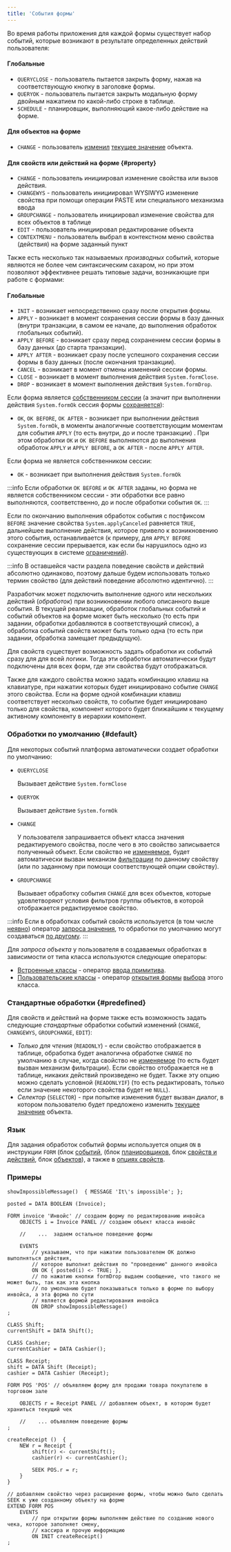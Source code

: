 ```yaml
---
title: 'События формы'
---
```


Во время работы приложения для каждой формы существует набор событий, которые возникают в результате определенных действий пользователя:

#### Глобальные

-   `QUERYCLOSE` - пользователь пытается закрыть форму, нажав на соответствующую кнопку в заголовке формы.
-   `QUERYOK` - пользователь пытается закрыть модальную форму двойным нажатием по какой-либо строке в таблице.
-   `SCHEDULE` - планировщик, выполняющий какое-либо действие на форме.

#### Для объектов на форме

-   `CHANGE` - пользователь [изменил](Interactive_view.md#objects) [текущее значение](Form_structure.md#currentObject) объекта.

#### Для свойств или действий на форме {#property}

-   `CHANGE` - пользователь инициировал изменение свойства или вызов действия.
-   `CHANGEWYS` - пользователь инициировал WYSIWYG изменение свойства при помощи операции PASTE или специального механизма ввода 
-   `GROUPCHANGE` - пользователь инициировал изменение свойства для всех объектов в таблице
-   `EDIT` - пользователь инициировал редактирование объекта
-   `CONTEXTMENU` - пользователь выбрал в контекстном меню свойства (действия) на форме заданный пункт

Также есть несколько так называемых *производных* событий, которые являются не более чем синтаксическим сахаром, но при этом позволяют эффективнее решать типовые задачи, возникающие при работе с формами:

#### Глобальные

-   `INIT` - возникает непосредственно сразу после открытия формы.
-   `APPLY` - возникает в момент сохранения сессии формы в базу данных (внутри транзакции, в самом ее начале, до выполнения обработок глобальных событий).
-   `APPLY BEFORE` - возникает сразу перед сохранением сессии формы в базу данных (до старта транзакции).
-   `APPLY AFTER` - возникает сразу после успешного сохранения сессии формы в базу данных (после окончания транзакции).
-   `CANCEL` - возникает в момент отмены изменений сессии формы.
-   `CLOSE` - возникает в момент выполнения действия `System.formClose`.
-   `DROP` - возникает в момент выполнения действия `System.formDrop`.

Если форма является [собственником сессии](Interactive_view.md#owner) (а значит при выполнении действия `System.formOk` сессия формы [сохраняется](Apply_changes_APPLY.md)):

-   `OK`, `OK BEFORE`, `OK AFTER` - возникает при выполнении действия `System.formOk`, в моменты аналогичные соответствующим моментам для события `APPLY` (то есть внутри, до и после транзакции) . При этом обработки `OK` и `OK BEFORE` выполняются до выполнения обработок `APPLY` и `APPLY BEFORE`, а `OK AFTER` -  после `APPLY AFTER`.

Если форма не является собственником сессии:

-   `OK` - возникает при выполнения действия `System.formOk`


:::info
Если обработки `OK BEFORE` и `OK AFTER` заданы, но форма не является собственником сессии - эти обработки все равно выполняются, соответственно, до и после обработки события `OK`.
:::

Если по окончанию выполнения обработок события с постфиксом `BEFORE` значение свойства `System.applyCanceled` равняется `TRUE`, дальнейшее выполнение действия, которое привело к возникновению этого события, останавливается (к примеру, для `APPLY BEFORE` сохранение сессии прерывается, как если бы нарушилось одно из существующих в системе [ограничений](Constraints.md)).


:::info
В оставшейся части раздела поведение свойств и действий абсолютно одинаково, поэтому дальше будем использовать только термин свойство (для действий поведение абсолютно идентично).
:::

Разработчик может подключить выполнение одного или нескольких действий (*обработок*) при возникновении любого описанного выше события. В текущей реализации, обработок глобальных событий и событий объектов на форме может быть несколько (то есть при задании, обработки добавляются в соответствующий список), а обработка событий свойств может быть только одна (то есть при задании, обработка замещает предыдущую).

Для свойств существует возможность задать обработки их событий сразу для для всей логики. Тогда эти обработки автоматически будут подключены для всех форм, где эти свойства будут отображаться.

<a className="lsdoc-anchor" id="keyboard"/>

Также для каждого свойства можно задать комбинацию клавиш на клавиатуре, при нажатии которых будет инициировано событие `CHANGE` этого свойства. Если на форме одной комбинации клавиш соответствует несколько свойств, то событие будет инициировано только для свойства, компонент которого будет ближайшим к текущему активному компоненту в иерархии компонент.

### Обработки по умолчанию {#default}

Для некоторых событий платформа автоматически создает обработки по умолчанию:

- `QUERYCLOSE`

    Вызывает действие `System.formClose`

- `QUERYOK`

    Вызывает действие `System.formOk`

- `CHANGE`

    У пользователя запрашивается объект класса значения редактируемого свойства, после чего в это свойство записывается полученный объект. Если свойство не [изменяемое](Property_change_CHANGE.md#changeable), будет автоматически вызван механизм [фильтрации](Interactive_view.md#userfilters) по данному свойству (или по заданному при помощи соответствующей опции свойству).

- `GROUPCHANGE`

    Вызывает обработку события `CHANGE` для всех объектов, которые удовлетворяют условия фильтров группы объектов, в которой отображается редактируемое свойство. 


:::info
Если в обработках событий свойств используется (в том числе [неявно](Value_request_REQUEST.md#implicit)) оператор [запроса значения](Value_request_REQUEST.md), то обработки по умолчанию могут создаваться [по другому](Value_request_REQUEST.md#defaultChange).
:::

<a className="lsdoc-anchor" id="queryValue"/>

Для *запроса объекта* у пользователя в создаваемых обработках в зависимости от типа класса используются следующие операторы:

-   [Встроенные классы](Built-in_classes.md) - оператор [ввода примитива](Primitive_input_INPUT.md).
-   [Пользовательские классы](User_classes.md) - оператор [открытия формы](In_an_interactive_view_SHOW_DIALOG.md) [выбора](Interactive_view.md#edtClass) этого класса. 

### Стандартные обработки {#predefined}

Для свойств и действий на форме также есть возможность задать следующие *стандартные* обработки событий изменений (`CHANGE`, `CHANGEWYS`, `GROUPCHANGE`, `EDIT`): 

-   *Только для чтения* (`READONLY`) - если свойство отображается в таблице, обработка будет аналогична обработке `CHANGE` по умолчанию в случае, когда свойство не [изменяемое](Property_change_CHANGE.md#changeable) (то есть будет вызван механизм фильтрации). Если свойство отображается не в таблице, никаких действий произведено не будет. Также эту опцию можно сделать условной (`READONLYIF`) (то есть редактировать, только если значение некоторого свойства будет не `NULL`).
-   *Селектор* (`SELECTOR`) - при попытке изменения будет вызван диалог, в котором пользователю будет предложено изменить [текущее значение](Form_structure.md#currentObject) объекта.

### Язык

Для задания обработок событий формы используется опция `ON` в инструкции `FORM` (блок [событий](Event_block.md), (блок [планировщиков](Scheduler_block.md), блок [свойств и действий](Properties_and_actions_block.md), блок [объектов](Object_blocks.md#objects)), а также в [опциях свойств](Property_options.md). 

### Примеры

```lsf
showImpossibleMessage()  { MESSAGE 'It\'s impossible'; };

posted = DATA BOOLEAN (Invoice);

FORM invoice 'Инвойс' // создаем форму по редактированию инвойса
    OBJECTS i = Invoice PANEL // создаем объект класса инвойс

    //    ...  задаем остальное поведение формы

    EVENTS
        // указываем, что при нажатии пользователем OK должно выполняться действия,
        // которое выполнит действия по "проведению" данного инвойса
        ON OK { posted(i) <- TRUE; }, 
        // по нажатию кнопки formDrop выдаем сообщение, что такого не может быть, так как эта кнопка
        // по умолчанию будет показываться только в форме по выбору инвойса, а эта форма по сути
        // является формой редактирования инвойса
        ON DROP showImpossibleMessage() 
;

CLASS Shift;
currentShift = DATA Shift();

CLASS Cashier;
currentCashier = DATA Cashier();

CLASS Receipt;
shift = DATA Shift (Receipt);
cashier = DATA Cashier (Receipt);

FORM POS 'POS' // объявляем форму для продажи товара покупателю в торговом зале

    OBJECTS r = Receipt PANEL // добавляем объект, в котором будет храниться текущий чек

    //    ... объявляем поведение формы
;

createReceipt ()  {
    NEW r = Receipt {
        shift(r) <- currentShift();
        cashier(r) <- currentCashier();

        SEEK POS.r = r;
    }
}

// добавляем свойство через расширение формы, чтобы можно было сделать SEEK к уже созданному объекту на форме
EXTEND FORM POS 
    EVENTS
        // при открытии формы выполняем действие по созданию нового чека, которое заполняет смену,
        // кассира и прочую информацию
        ON INIT createReceipt() 
;
```

  
